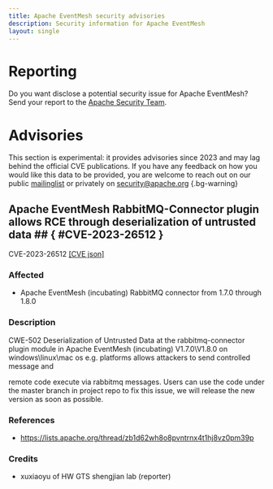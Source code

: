 ```yaml
---
title: Apache EventMesh security advisories
description: Security information for Apache EventMesh
layout: single
---
```


# Reporting

Do you want disclose a potential security issue for Apache EventMesh? Send your report to the [Apache Security Team](mailto:security@apache.org).

# Advisories

This section is experimental: it provides advisories since 2023 and may lag behind the official CVE publications. If you have any feedback on how you would like this data to be provided, you are welcome to reach out on our public [mailinglist](/mailinglist) or privately on [security@apache.org](mailto:security@apache.org)
{.bg-warning}

## Apache EventMesh RabbitMQ-Connector plugin allows RCE through deserialization of untrusted data ## { #CVE-2023-26512 }

CVE-2023-26512 [\[CVE json\]](./CVE-2023-26512.cve.json)

### Affected

* Apache EventMesh (incubating) RabbitMQ connector from 1.7.0 through 1.8.0


### Description

CWE-502 Deserialization of Untrusted Data&nbsp;at the&nbsp;<span style="background-color: rgb(255, 255, 255);">rabbitmq-connector plugin</span>&nbsp;module in Apache EventMesh (incubating)&nbsp;V1.7.0\V1.8.0 on windows\linux\mac os e.g. platforms allows attackers&nbsp;to send controlled message and 

<span style="background-color: rgb(255, 255, 255);">remote code execute</span>&nbsp;via rabbitmq messages. Users can use the code under the master branch in project repo to fix this issue, we will release the new version as soon as possible.

### References
* https://lists.apache.org/thread/zb1d62wh8o8pvntrnx4t1hj8vz0pm39p


### Credits
* xuxiaoyu of HW GTS shengjian lab (reporter)
